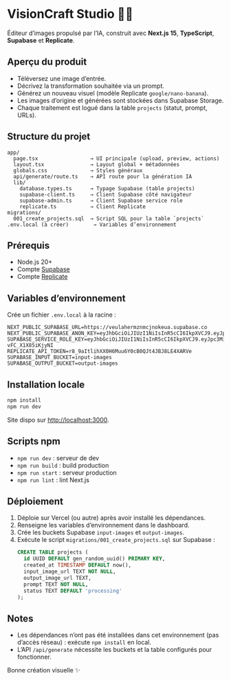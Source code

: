 # VisionCraft Studio 📸✨

Éditeur d’images propulsé par l’IA, construit avec **Next.js 15**, **TypeScript**, **Supabase** et **Replicate**.

## Aperçu du produit
- Téléversez une image d’entrée.
- Décrivez la transformation souhaitée via un prompt.
- Générez un nouveau visuel (modèle Replicate `google/nano-banana`).
- Les images d’origine et générées sont stockées dans Supabase Storage.
- Chaque traitement est logué dans la table `projects` (statut, prompt, URLs).

## Structure du projet
```
app/
  page.tsx                 → UI principale (upload, preview, actions)
  layout.tsx               → Layout global + métadonnées
  globals.css              → Styles généraux
  api/generate/route.ts    → API route pour la génération IA
  lib/
    database.types.ts      → Typage Supabase (table projects)
    supabase-client.ts     → Client Supabase côté navigateur
    supabase-admin.ts      → Client Supabase service role
    replicate.ts           → Client Replicate
migrations/
  001_create_projects.sql  → Script SQL pour la table `projects`
.env.local (à créer)        → Variables d’environnement
```

## Prérequis
- Node.js 20+
- Compte [Supabase](https://supabase.com)
- Compte [Replicate](https://replicate.com)

## Variables d’environnement
Crée un fichier `.env.local` à la racine :

```env
NEXT_PUBLIC_SUPABASE_URL=https://veulahermznmcjnokeua.supabase.co
NEXT_PUBLIC_SUPABASE_ANON_KEY=eyJhbGciOiJIUzI1NiIsInR5cCI6IkpXVCJ9.eyJpc3MiOiJzdXBhYmFzZSIsInJlZiI6InZldWxhaGVybXpubWNqbm9rZXVhIiwicm9sZSI6ImFub24iLCJpYXQiOjE3NTg4MDMzNTMsImV4cCI6MjA3NDM3OTM1M30.pvrwYi3HwDEkewcgCZ4Owm3vgBZhfgVowY1R4raxabA
SUPABASE_SERVICE_ROLE_KEY=eyJhbGciOiJIUzI1NiIsInR5cCI6IkpXVCJ9.eyJpc3MiOiJzdXBhYmFzZSIsInJlZiI6InZldWxhaGVybXpubWNqbm9rZXVhIiwicm9sZSI6InNlcnZpY2Vfcm9sZSIsImlhdCI6MTc1ODgwMzM1MywiZXhwIjoyMDc0Mzc5MzUzfQ.yFJhTDyhGda8HvOQ_2oI_6hbPhE-vFC_X1X85iKjyNI
REPLICATE_API_TOKEN=r8_9aItlihXX0H6Muu6Y0cB0QJt4JBJ8LE4XARVe
SUPABASE_INPUT_BUCKET=input-images
SUPABASE_OUTPUT_BUCKET=output-images
```

## Installation locale
```bash
npm install
npm run dev
```
Site dispo sur [http://localhost:3000](http://localhost:3000).

## Scripts npm
- `npm run dev` : serveur de dev
- `npm run build` : build production
- `npm run start` : serveur production
- `npm run lint` : lint Next.js

## Déploiement
1. Déploie sur Vercel (ou autre) après avoir installé les dépendances.
2. Renseigne les variables d’environnement dans le dashboard.
3. Crée les buckets Supabase `input-images` et `output-images`.
4. Exécute le script `migrations/001_create_projects.sql` sur Supabase :
   ```sql
   CREATE TABLE projects (
     id UUID DEFAULT gen_random_uuid() PRIMARY KEY,
     created_at TIMESTAMP DEFAULT now(),
     input_image_url TEXT NOT NULL,
     output_image_url TEXT,
     prompt TEXT NOT NULL,
     status TEXT DEFAULT 'processing'
   );
   ```

## Notes
- Les dépendances n’ont pas été installées dans cet environnement (pas d’accès réseau) : exécute `npm install` en local.
- L’API `/api/generate` nécessite les buckets et la table configurés pour fonctionner.

Bonne création visuelle ✨
